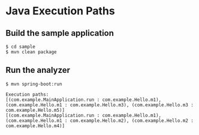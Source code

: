 # Java Execution Paths

## Build the sample application

```
$ cd sample
$ mvn clean package
```

## Run the analyzer

```
$ mvn spring-boot:run

Execution paths:
[(com.example.MainApplication.run : com.example.Hello.m1), (com.example.Hello.m1 : com.example.Hello.m3), (com.example.Hello.m3 : com.example.Hello.m5)]
[(com.example.MainApplication.run : com.example.Hello.m1), (com.example.Hello.m1 : com.example.Hello.m2), (com.example.Hello.m2 : com.example.Hello.m4)]
```
